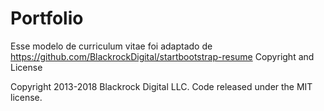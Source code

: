 # Portfolio

Esse modelo de curriculum vitae foi adaptado de https://github.com/BlackrockDigital/startbootstrap-resume
Copyright and License

Copyright 2013-2018 Blackrock Digital LLC. Code released under the MIT license.
